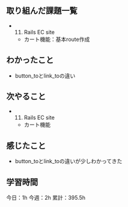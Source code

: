 ## 取り組んだ課題一覧

- 11. Rails EC site
  - カート機能：基本route作成

## わかったこと

- button_toとlink_toの違い

## 次やること

- 11. Rails EC site
  - カート機能

## 感じたこと

- button_toとlink_toの違いが少しわかってきた

## 学習時間

今日：1h
今週：2h
累計：395.5h
